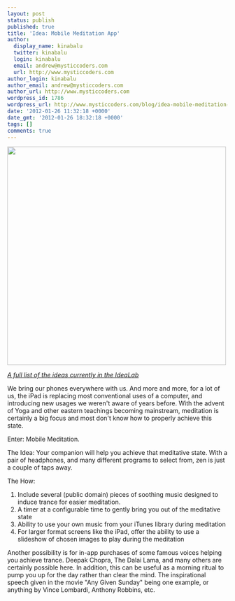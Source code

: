 ```yaml
---
layout: post
status: publish
published: true
title: 'Idea: Mobile Meditation App'
author:
  display_name: kinabalu
  twitter: kinabalu
  login: kinabalu
  email: andrew@mysticcoders.com
  url: http://www.mysticcoders.com
author_login: kinabalu
author_email: andrew@mysticcoders.com
author_url: http://www.mysticcoders.com
wordpress_id: 1786
wordpress_url: http://www.mysticcoders.com/blog/idea-mobile-meditation-app/
date: '2012-01-26 11:32:18 +0000'
date_gmt: '2012-01-26 18:32:18 +0000'
tags: []
comments: true
---
```

<img src="http://farm7.staticflickr.com/6071/6131624592_a86d75325e.jpg" width="500" />

<a href="http://www.mysticcoders.com/idea-lab/"><em>A full list of the ideas currently in the IdeaLab</em></a>

We bring our phones everywhere with us.  And more and more, for a lot of us, the iPad is replacing most conventional uses of a computer, and introducing new usages we weren't aware of years before.  With the advent of Yoga and other eastern teachings becoming mainstream, meditation is certainly a big focus and most don't know how to properly achieve this state.

Enter: Mobile Meditation.

The Idea: Your companion will help you achieve that meditative state.  With a pair of headphones, and many different programs to select from, zen is just a couple of taps away.

The How:

1. Include several (public domain) pieces of soothing music designed to induce trance for easier meditation.
2. A timer at a configurable time to gently bring you out of the meditative state
3. Ability to use your own music from your iTunes library during meditation
4. For larger format screens like the iPad, offer the ability to use a slideshow of chosen images to play during the meditation

Another possibility is for in-app purchases of some famous voices helping you achieve trance.  Deepak Chopra, The Dalai Lama, and many others are certainly possible here.  In addition, this can be useful as a morning ritual to pump you up for the day rather than clear the mind.  The inspirational speech given in the movie "Any Given Sunday" being one example, or anything by Vince Lombardi, Anthony Robbins, etc.

